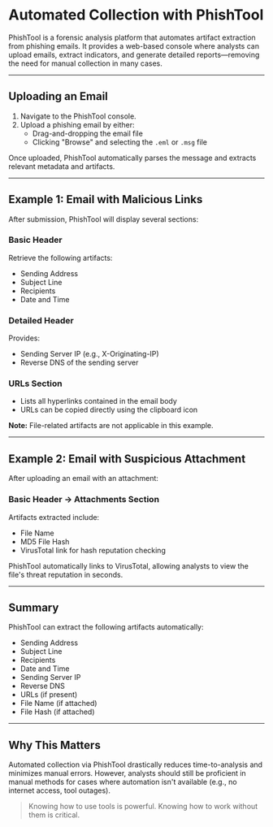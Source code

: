 # Automated Collection with PhishTool

PhishTool is a forensic analysis platform that automates artifact extraction from phishing emails. It provides a web-based console where analysts can upload emails, extract indicators, and generate detailed reports—removing the need for manual collection in many cases.

---

## Uploading an Email

1. Navigate to the PhishTool console.
2. Upload a phishing email by either:
   - Drag-and-dropping the email file
   - Clicking "Browse" and selecting the `.eml` or `.msg` file

Once uploaded, PhishTool automatically parses the message and extracts relevant metadata and artifacts.

---

## Example 1: Email with Malicious Links

After submission, PhishTool will display several sections:

### Basic Header
Retrieve the following artifacts:
- Sending Address
- Subject Line
- Recipients
- Date and Time

### Detailed Header
Provides:
- Sending Server IP (e.g., X-Originating-IP)
- Reverse DNS of the sending server

### URLs Section
- Lists all hyperlinks contained in the email body
- URLs can be copied directly using the clipboard icon

**Note:** File-related artifacts are not applicable in this example.

---

## Example 2: Email with Suspicious Attachment

After uploading an email with an attachment:

### Basic Header → Attachments Section
Artifacts extracted include:
- File Name
- MD5 File Hash
- VirusTotal link for hash reputation checking

PhishTool automatically links to VirusTotal, allowing analysts to view the file's threat reputation in seconds.

---

## Summary

PhishTool can extract the following artifacts automatically:

- Sending Address
- Subject Line
- Recipients
- Date and Time
- Sending Server IP
- Reverse DNS
- URLs (if present)
- File Name (if attached)
- File Hash (if attached)

---

## Why This Matters

Automated collection via PhishTool drastically reduces time-to-analysis and minimizes manual errors. However, analysts should still be proficient in manual methods for cases where automation isn't available (e.g., no internet access, tool outages).

> Knowing how to use tools is powerful. Knowing how to work without them is critical.


